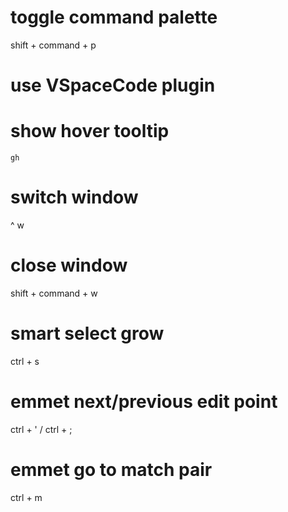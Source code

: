# toggle command palette
shift + command + p

# use VSpaceCode plugin

# show hover tooltip
`gh`

# switch window
^ w

# close window
shift + command + w

# smart select grow
ctrl + s

# emmet next/previous edit point
ctrl + ' / ctrl + ;

# emmet go to match pair
ctrl + m